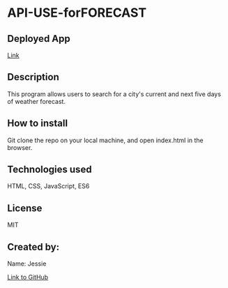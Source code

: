 # API-USE-forFORECAST

## Deployed App

[Link](https://floating-river-93695.herokuapp.com/)

## Description

This program allows users to search for a city's current and next five days of weather forecast.

## How to install

Git clone the repo on your local machine, and open index.html in the browser.

## Technologies used

HTML, CSS, JavaScript, ES6

## License

MIT

## Created by:

Name: Jessie

[Link to GitHub](https://github.com/ladystephani)
